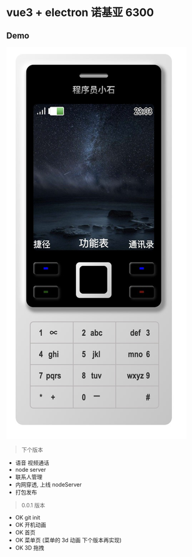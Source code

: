 # vue3 + electron 诺基亚 6300

## Demo

![Demo](./static/demo.jpeg '第一版效果图')

> 下个版本

- 语音 视频通话
- node server
- 联系人管理
- 内网穿透, 上线 nodeServer
- 打包发布

> 0.0.1 版本

- OK git init
- OK 开机动画
- OK 首页
- OK 菜单页 (菜单的 3d 动画 下个版本再实现)
- OK 3D 拖拽
